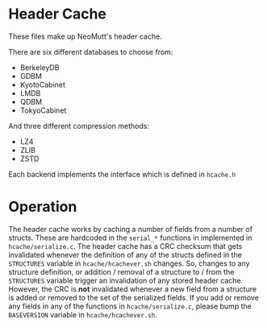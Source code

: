 # Header Cache

These files make up NeoMutt's header cache.

There are six different databases to choose from:
- BerkeleyDB
- GDBM
- KyotoCabinet
- LMDB
- QDBM
- TokyoCabinet

And three different compression methods:
- LZ4
- ZLIB
- ZSTD

Each backend implements the interface which is defined in `hcache.h`

# Operation

The header cache works by caching a number of fields from a number of structs.
These are hardcoded in the `serial_*` functions in implemented in
`hcache/serialize.c`. The header cache has a CRC checksum that gets invalidated
whenever the definition of any of the structs defined in the `STRUCTURES`
variable in `hcache/hcachever.sh` changes. So, changes to any structure
definition, or addition / removal of a structure to / from the `STRUCTURES`
variable trigger an invalidation of any stored header cache. However, the CRC
is **not** invalidated whenever a new field from a structure is added or
removed to the set of the serialized fields. If you add or remove any fields in
any of the functions in `hcache/serialize.c`, please bump the `BASEVERSION`
variable in `hcache/hcachever.sh`.
